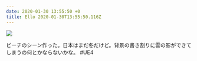 ```yaml
---
date: 2020-01-30 13:55:50 +0
title: Ello 2020-01-30T13:55:50.116Z
---
```

![](https://assets2.ello.co/uploads/asset/attachment/10863889/ello-optimized-f8ce91fc.jpg)

ビーチのシーン作った。日本はまだ冬だけど。背景の書き割りに雲の影ができてしまうの何とかならないかな。
#UE4

